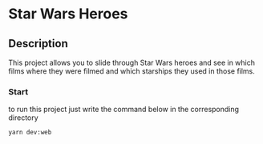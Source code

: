 # Star Wars Heroes

## Description
This project allows you to slide through Star Wars heroes and see in which films where they were filmed and which starships they used in those films.

### Start
to run this project just write the command below in the corresponding directory
```
yarn dev:web
```

